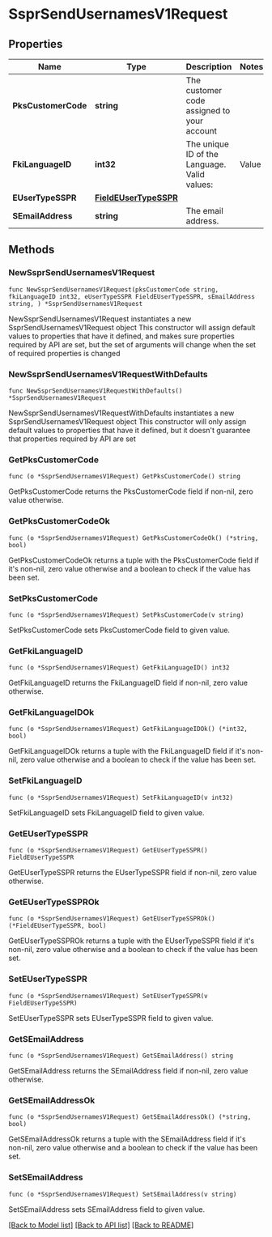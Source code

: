 # SsprSendUsernamesV1Request

## Properties

Name | Type | Description | Notes
------------ | ------------- | ------------- | -------------
**PksCustomerCode** | **string** | The customer code assigned to your account | 
**FkiLanguageID** | **int32** | The unique ID of the Language.  Valid values:  |Value|Description| |-|-| |1|French| |2|English| | 
**EUserTypeSSPR** | [**FieldEUserTypeSSPR**](FieldEUserTypeSSPR.md) |  | 
**SEmailAddress** | **string** | The email address. | 

## Methods

### NewSsprSendUsernamesV1Request

`func NewSsprSendUsernamesV1Request(pksCustomerCode string, fkiLanguageID int32, eUserTypeSSPR FieldEUserTypeSSPR, sEmailAddress string, ) *SsprSendUsernamesV1Request`

NewSsprSendUsernamesV1Request instantiates a new SsprSendUsernamesV1Request object
This constructor will assign default values to properties that have it defined,
and makes sure properties required by API are set, but the set of arguments
will change when the set of required properties is changed

### NewSsprSendUsernamesV1RequestWithDefaults

`func NewSsprSendUsernamesV1RequestWithDefaults() *SsprSendUsernamesV1Request`

NewSsprSendUsernamesV1RequestWithDefaults instantiates a new SsprSendUsernamesV1Request object
This constructor will only assign default values to properties that have it defined,
but it doesn't guarantee that properties required by API are set

### GetPksCustomerCode

`func (o *SsprSendUsernamesV1Request) GetPksCustomerCode() string`

GetPksCustomerCode returns the PksCustomerCode field if non-nil, zero value otherwise.

### GetPksCustomerCodeOk

`func (o *SsprSendUsernamesV1Request) GetPksCustomerCodeOk() (*string, bool)`

GetPksCustomerCodeOk returns a tuple with the PksCustomerCode field if it's non-nil, zero value otherwise
and a boolean to check if the value has been set.

### SetPksCustomerCode

`func (o *SsprSendUsernamesV1Request) SetPksCustomerCode(v string)`

SetPksCustomerCode sets PksCustomerCode field to given value.


### GetFkiLanguageID

`func (o *SsprSendUsernamesV1Request) GetFkiLanguageID() int32`

GetFkiLanguageID returns the FkiLanguageID field if non-nil, zero value otherwise.

### GetFkiLanguageIDOk

`func (o *SsprSendUsernamesV1Request) GetFkiLanguageIDOk() (*int32, bool)`

GetFkiLanguageIDOk returns a tuple with the FkiLanguageID field if it's non-nil, zero value otherwise
and a boolean to check if the value has been set.

### SetFkiLanguageID

`func (o *SsprSendUsernamesV1Request) SetFkiLanguageID(v int32)`

SetFkiLanguageID sets FkiLanguageID field to given value.


### GetEUserTypeSSPR

`func (o *SsprSendUsernamesV1Request) GetEUserTypeSSPR() FieldEUserTypeSSPR`

GetEUserTypeSSPR returns the EUserTypeSSPR field if non-nil, zero value otherwise.

### GetEUserTypeSSPROk

`func (o *SsprSendUsernamesV1Request) GetEUserTypeSSPROk() (*FieldEUserTypeSSPR, bool)`

GetEUserTypeSSPROk returns a tuple with the EUserTypeSSPR field if it's non-nil, zero value otherwise
and a boolean to check if the value has been set.

### SetEUserTypeSSPR

`func (o *SsprSendUsernamesV1Request) SetEUserTypeSSPR(v FieldEUserTypeSSPR)`

SetEUserTypeSSPR sets EUserTypeSSPR field to given value.


### GetSEmailAddress

`func (o *SsprSendUsernamesV1Request) GetSEmailAddress() string`

GetSEmailAddress returns the SEmailAddress field if non-nil, zero value otherwise.

### GetSEmailAddressOk

`func (o *SsprSendUsernamesV1Request) GetSEmailAddressOk() (*string, bool)`

GetSEmailAddressOk returns a tuple with the SEmailAddress field if it's non-nil, zero value otherwise
and a boolean to check if the value has been set.

### SetSEmailAddress

`func (o *SsprSendUsernamesV1Request) SetSEmailAddress(v string)`

SetSEmailAddress sets SEmailAddress field to given value.



[[Back to Model list]](../README.md#documentation-for-models) [[Back to API list]](../README.md#documentation-for-api-endpoints) [[Back to README]](../README.md)


